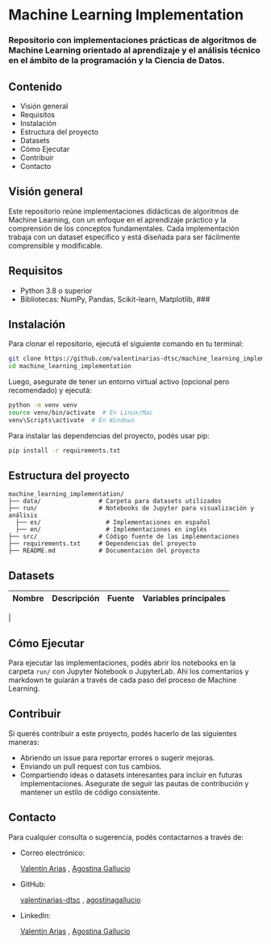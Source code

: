 # Machine Learning Implementation
### Repositorio con implementaciones prácticas de algoritmos de Machine Learning orientado al aprendizaje y el análisis técnico en el ámbito de la programación y la Ciencia de Datos.

## Contenido
- Visión general
- Requisitos
- Instalación
- Estructura del proyecto
- Datasets
- Cómo Ejecutar
- Contribuir
- Contacto

## Visión general
Este repositorio reúne implementaciones didácticas de algoritmos de Machine Learning, con un enfoque en el aprendizaje práctico y la comprensión de los conceptos fundamentales. Cada implementación trabaja con un dataset específico y está diseñada para ser fácilmente comprensible y modificable.

## Requisitos
- Python 3.8 o superior
- Bibliotecas: NumPy, Pandas, Scikit-learn, Matplotlib, ###

## Instalación
Para clonar el repositorio, ejecutá el siguiente comando en tu terminal:

```bash
git clone https://github.com/valentinarias-dtsc/machine_learning_implementation.git
cd machine_learning_implementation
```

Luego, asegurate de tener un entorno virtual activo (opcional pero recomendado) y ejecutá:

```bash
python -m venv venv
source venv/bin/activate  # En Linux/Mac
venv\Scripts\activate  # En Windows
```

Para instalar las dependencias del proyecto, podés usar pip:

```bash
pip install -r requirements.txt
```

## Estructura del proyecto
```plaintext
machine_learning_implementation/
├── data/                # Carpeta para datasets utilizados
├── run/                 # Notebooks de Jupyter para visualización y análisis
  ├── es/                  # Implementaciones en español
  ├── en/                  # Implementaciones en inglés
├── src/                 # Código fuente de las implementaciones
├── requirements.txt     # Dependencias del proyecto
├── README.md            # Documentación del proyecto
```
## Datasets
|Nombre|Descripción|Fuente|Variables principales|
|------|-----------|------|---------------------|
|

## Cómo Ejecutar
Para ejecutar las implementaciones, podés abrir los notebooks en la carpeta `run/` con Jupyter Notebook o JupyterLab. Ahí los comentarios y markdown te guiarán a través de cada paso del proceso de Machine Learning.

## Contribuir
Si querés contribuir a este proyecto, podés hacerlo de las siguientes maneras:
- Abriendo un issue para reportar errores o sugerir mejoras.
- Enviando un pull request con tus cambios.
- Compartiendo ideas o datasets interesantes para incluir en futuras implementaciones.
Asegurate de seguir las pautas de contribución y mantener un estilo de código consistente.

## Contacto
Para cualquier consulta o sugerencia, podés contactarnos a través de:
- Correo electrónico:

  [Valentín Arias](mailto:valentinarias425@gmail.com) , 
  [Agostina Gallucio](mailto:)

- GitHub:

  [valentinarias-dtsc](github.com/valentinarias-dtsc) , 
  [agostinagallucio](github.com/agostinagallucio)

- LinkedIn:

  [Valentín Arias](https://www.linkedin.com/in/valentinarias-dtsc/) , 
  [Agostina Gallucio](https://www.linkedin.com/in//)
